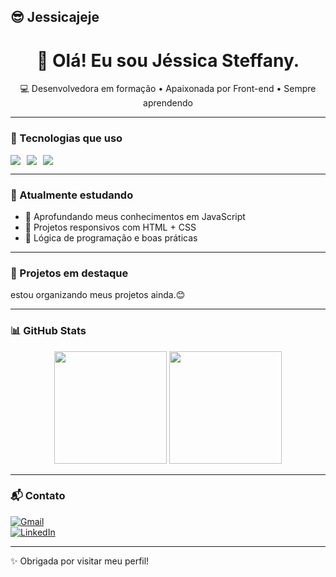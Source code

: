 ## 😎 Jessicajeje

<h1 align="center">👋 Olá! Eu sou Jéssica Steffany.</h1>

<p align="center">
💻 Desenvolvedora em formação • Apaixonada por Front-end • Sempre aprendendo
</p>

---

### 🚀 Tecnologias que uso

<div style="display: flex; gap: 10px;">
  <img src="https://img.shields.io/badge/HTML5-E34F26?style=for-the-badge&logo=html5&logoColor=white" />
  <img src="https://img.shields.io/badge/CSS3-1572B6?style=for-the-badge&logo=css3&logoColor=white" />
  <img src="https://img.shields.io/badge/JavaScript-F7DF1E?style=for-the-badge&logo=javascript&logoColor=black" />
</div>

---

### 🌱 Atualmente estudando

- 🧠 Aprofundando meus conhecimentos em JavaScript
- 🎨 Projetos responsivos com HTML + CSS
- 🔧 Lógica de programação e boas práticas

---

### 📌 Projetos em destaque
estou organizando meus projetos ainda.😊

---

### 📊 GitHub Stats

<div align="center">
  <img height="180em" src="https://github-readme-stats.vercel.app/api?username=SEU-USUARIO&show_icons=true&theme=radical" />
  <img height="180em" src="https://github-readme-stats.vercel.app/api/top-langs/?username=SEU-USUARIO&layout=compact&theme=radical"/>
</div>

---

### 📬 Contato

[![Gmail](https://img.shields.io/badge/-Email-D14836?style=flat&logo=Gmail&logoColor=white)](mailto:jessicasteffany598@gmail.com)  
[![LinkedIn](https://img.shields.io/badge/-LinkedIn-blue?style=flat&logo=linkedin&logoColor=white)](https://www.linkedin.com/in/jéssica-steffany-989083367/)

---

✨ Obrigada por visitar meu perfil!

